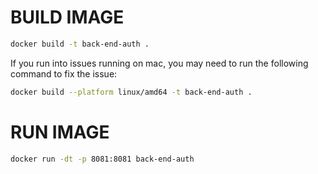 # BUILD IMAGE
```bash
docker build -t back-end-auth .
```

If you run into issues running on mac, you may need to run the following command to fix the issue:
```bash
docker build --platform linux/amd64 -t back-end-auth .
```

# RUN IMAGE
```bash
docker run -dt -p 8081:8081 back-end-auth
```